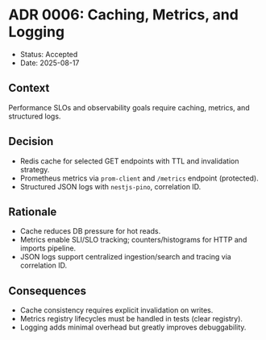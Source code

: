 # ADR 0006: Caching, Metrics, and Logging

- Status: Accepted
- Date: 2025-08-17

## Context
Performance SLOs and observability goals require caching, metrics, and structured logs.

## Decision
- Redis cache for selected GET endpoints with TTL and invalidation strategy.
- Prometheus metrics via `prom-client` and `/metrics` endpoint (protected).
- Structured JSON logs with `nestjs-pino`, correlation ID.

## Rationale
- Cache reduces DB pressure for hot reads.
- Metrics enable SLI/SLO tracking; counters/histograms for HTTP and imports pipeline.
- JSON logs support centralized ingestion/search and tracing via correlation ID.

## Consequences
- Cache consistency requires explicit invalidation on writes.
- Metrics registry lifecycles must be handled in tests (clear registry).
- Logging adds minimal overhead but greatly improves debuggability.
